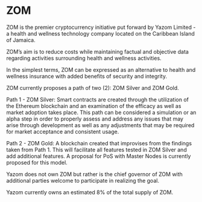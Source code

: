 # ZOM
ZOM is the premier cryptocurrency initiative put forward by Yazom Limited - a health and wellness technology company located on the Caribbean Island of Jamaica.

ZOM’s aim is to reduce costs while maintaining factual and objective data regarding activities surrounding health and wellness activities. 

In the simplest terms, ZOM can be expressed as an alternative to health and wellness insurance with added benefits of security and integrity.

ZOM currently proposes a path of two (2): ZOM Silver and ZOM Gold.

Path 1 - ZOM Silver: Smart contracts are created through the utilization of the Ethereum blockchain and an examination of the efficacy as well as market adoption takes place. This path can be considered a simulation or an alpha step in order to properly assess and address any issues that may arise through development as well as any adjustments that may be required for market acceptance and consistent usage.

Path 2 - ZOM Gold: A blockchain created that improvises from the findings taken from Path 1. This will facilitate all features tested in ZOM Silver and add additional features. A proposal for PoS with Master Nodes is currently proposed for this model.

Yazom does not own ZOM but rather is the chief governor of ZOM with additional parties welcome to participate in realizing the goal. 

Yazom currently owns an estimated 8% of the total supply of ZOM.
